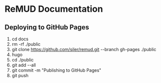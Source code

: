 # ReMUD Documentation

## Deploying to GitHub Pages

1. cd docs
2. rm -rf ./public
3. git clone https://github.com/siler/remud.git --branch gh-pages ./public
4. hugo
5. cd ./public
6. git add --all
7. git commit -m "Publishing to GitHub Pages"
8. git push

